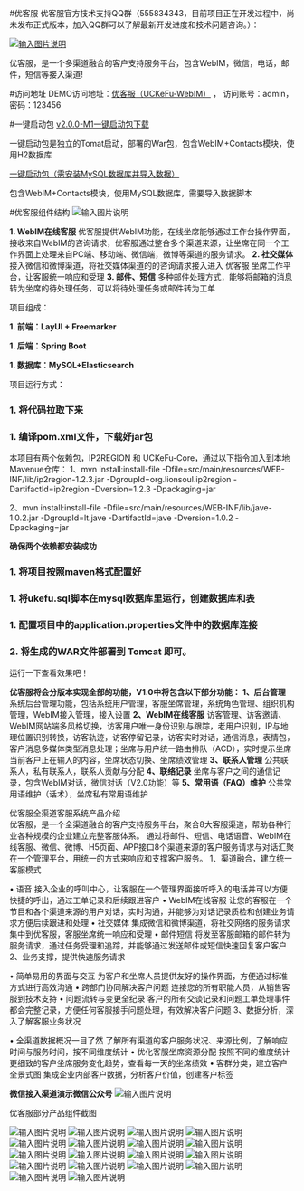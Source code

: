 #优客服
优客服官方技术支持QQ群（555834343，目前项目正在开发过程中，尚未发布正式版本，加入QQ群可以了解最新开发进度和技术问题咨询。）：

[![输入图片说明](http://git.oschina.net/uploads/images/2017/0123/001823_7efad50c_1200081.png "在这里输入图片标题")](http://shang.qq.com/wpa/qunwpa?idkey=637134af30a27220211c843d801ada14700aca69ee8f4acf13f795fe38ea7b94)

优客服，是一个多渠道融合的客户支持服务平台，包含WebIM，微信，电话，邮件，短信等接入渠道!

#访问地址
DEMO访问地址：[优客服（UCKeFu-WebIM）](http://112.74.54.80/login.html) ， 访问账号：admin，密码：123456

#一键启动包
[v2.0.0-M1一键启动包下载](http://pan.baidu.com/s/1nuCjWcL)

一键启动包是独立的Tomat启动，部署的War包，包含WebIM+Contacts模块，使用H2数据库


[一键启动包（需安装MySQL数据库并导入数据）](http://http://pan.baidu.com/s/1eRK5UJw)

包含WebIM+Contacts模块，使用MySQL数据库，需要导入数据脚本



#优客服组件结构
![输入图片说明](http://git.oschina.net/uploads/images/2017/0315/075025_c1add38b_1200081.png "在这里输入图片标题")


 **1. WebIM在线客服** 
优客服提供WebIM功能，在线坐席能够通过工作台操作界面，接收来自WebIM的咨询请求，优客服通过整合多个渠道来源，让坐席在同一个工作界面上处理来自PC端、移动端、微信端，微博等渠道的服务请求。
 **2. 社交媒体** 
接入微信和微博渠道，将社交媒体渠道的的咨询请求接入进入 优客服 坐席工作平台，让客服统一响应和受理
 **3. 邮件、短信** 
多种邮件处理方式，能够将邮箱的消息转为坐席的待处理任务，可以将待处理任务或邮件转为工单


项目组成：

 **1. 前端：LayUI + Freemarker**
 
 **1. 后端：Spring Boot**

 **1. 数据库：MySQL+Elasticsearch** 

项目运行方式：

### 1.  将代码拉取下来

### 1. 编译pom.xml文件，下载好jar包
本项目有两个依赖包，IP2REGION 和 UCKeFu-Core，通过以下指令加入到本地Mavenue仓库：
1、mvn install:install-file  -Dfile=src/main/resources/WEB-INF/lib/ip2region-1.2.3.jar -DgroupId=org.lionsoul.ip2region -DartifactId=ip2region -Dversion=1.2.3 -Dpackaging=jar


2、mvn install:install-file -Dfile=src/main/resources/WEB-INF/lib/jave-1.0.2.jar -DgroupId=lt.jave -DartifactId=jave -Dversion=1.0.2 -Dpackaging=jar

 **确保两个依赖都安装成功** 

### 1. 将项目按照maven格式配置好
### 1. 将ukefu.sql脚本在mysql数据库里运行，创建数据库和表


### 1. 配置项目中的application.properties文件中的数据库连接

### 2. 将生成的WAR文件部署到 Tomcat 即可。


运行一下查看效果吧！


 **优客服将会分版本实现全部的功能，V1.0中将包含以下部分功能：** 
 **1、后台管理**
系统后台管理功能，包括系统用户管理，客服坐席管理，系统角色管理、组织机构管理，WebIM接入管理，接入设置
 **2、WebIM在线客服**
访客管理、访客邀请、WebIM网站端多风格切换，访客用户唯一身份识别与跟踪，老用户识别，IP与地理位置识别转换，访客轨迹，访客停留记录，访客实时对话，通信消息，表情包，客户消息多媒体类型消息处理；坐席与用户统一路由排队（ACD），实时提示坐席当前客户正在输入的内容，坐席状态切换、坐席绩效管理
 **3、联系人管理**
公共联系人，私有联系人，联系人贡献与分配
 **4、联络记录**
坐席与客户之间的通信记录，包含WebIM对话，微信对话（V2.0功能）等
 **5、常用语（FAQ）维护**
公共常用语维护（话术），坐席私有常用语维护


优客服全渠道客服系统产品介绍       
优客服，是一个全渠道融合的客户支持服务平台，聚合8大客服渠道，帮助各种行业各种规模的企业建立完整客服体系。
通过将邮件、短信、电话语音、WebIM在线客服、微信、微博、H5页面、APP接口8个渠道来源的客户服务请求与对话汇聚在一个管理平台，用统一的方式来响应和支撑客户服务。
1、渠道融合，建立统一客服模式
 
•  语音
接入企业的呼叫中心，让客服在一个管理界面接听呼入的电话并可以方便快捷的呼出，通过工单记录和后续跟进客户
• WebIM在线客服
让您的客服在一个节目和各个渠道来源的用户对话，实时沟通，并能够为对话记录质检和创建业务请求方便后续跟进和处理
•  社交媒体
集成微信和微博渠道，将社交网络的服务请求集中到优客服，客服坐席统一响应和受理
•  邮件短信
将发至客服邮箱的邮件转为服务请求，通过任务受理和追踪，并能够通过发送邮件或短信快速回复客户客户
2、业务支撑，提供快速服务请求
 
•  简单易用的界面与交互
为客户和坐席人员提供友好的操作界面，方便通过标准方式进行高效沟通
•  跨部门协同解决客户问题
连接您的所有职能人员，从销售客服到技术支持
•   问题流转与变更全纪录
客户的所有交谈记录和问题工单处理事件都会完整记录，方便任何客服接手问题处理，有效解决客户问题
3、数据分析，深入了解客服业务状况
 
• 全渠道数据概况一目了然
了解所有渠道的客户服务状况、来源比例，了解响应时间与服务时间，按不同维度统计
• 优化客服坐席资源分配
按照不同的维度统计更细致的客户坐席服务变化趋势，查看每一天的坐席绩效
• 客群分类，建立客户全景式图
集成企业内部客户数据，分析客户价值，创建客户标签

 **微信接入渠道演示微信公众号** 
![输入图片说明](http://git.oschina.net/uploads/images/2017/0406/124616_6d33dc77_1200081.png "在这里输入图片标题")

优客服部分产品组件截图

![输入图片说明](http://git.oschina.net/uploads/images/2017/0314/203140_36044898_1200081.png "在这里输入图片标题")
![输入图片说明](http://git.oschina.net/uploads/images/2017/0314/203147_5a832431_1200081.png "在这里输入图片标题")
![输入图片说明](http://git.oschina.net/uploads/images/2017/0314/203155_24ca7ba3_1200081.png "在这里输入图片标题")
![输入图片说明](http://git.oschina.net/uploads/images/2017/0314/203208_1c20aabe_1200081.png "在这里输入图片标题")
![输入图片说明](http://git.oschina.net/uploads/images/2017/0314/203218_78ff4169_1200081.png "在这里输入图片标题")
![输入图片说明](http://git.oschina.net/uploads/images/2017/0314/203225_01f116e7_1200081.png "在这里输入图片标题")
![输入图片说明](http://git.oschina.net/uploads/images/2017/0314/203236_7d782c9e_1200081.png "在这里输入图片标题")
![输入图片说明](http://git.oschina.net/uploads/images/2017/0314/203349_829a3ac2_1200081.png "在这里输入图片标题")
![输入图片说明](http://git.oschina.net/uploads/images/2017/0314/203359_533aa230_1200081.png "在这里输入图片标题")
![输入图片说明](http://git.oschina.net/uploads/images/2017/0314/203408_e27accb5_1200081.png "在这里输入图片标题")
![输入图片说明](http://git.oschina.net/uploads/images/2017/0314/203416_47aac57f_1200081.png "在这里输入图片标题")
![输入图片说明](http://git.oschina.net/uploads/images/2017/0314/203426_a4df219a_1200081.png "在这里输入图片标题")
![输入图片说明](http://git.oschina.net/uploads/images/2017/0314/203433_1172bbb7_1200081.png "在这里输入图片标题")
![输入图片说明](http://git.oschina.net/uploads/images/2017/0314/203445_4ba5491a_1200081.png "在这里输入图片标题")
![输入图片说明](http://git.oschina.net/uploads/images/2017/0314/203452_99b88f79_1200081.png "在这里输入图片标题")
![输入图片说明](http://git.oschina.net/uploads/images/2017/0314/203459_26a875f5_1200081.png "在这里输入图片标题")
![输入图片说明](http://git.oschina.net/uploads/images/2017/0314/203505_5e9309a1_1200081.png "在这里输入图片标题")
![输入图片说明](http://git.oschina.net/uploads/images/2017/0314/203512_fd235387_1200081.png "在这里输入图片标题")